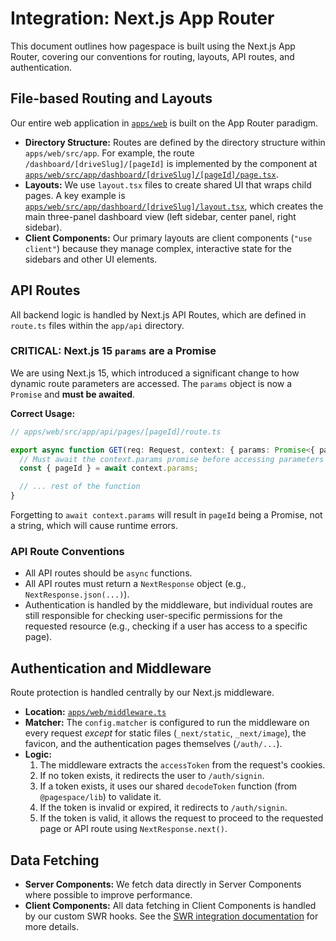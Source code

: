 # Integration: Next.js App Router

This document outlines how pagespace is built using the Next.js App Router, covering our conventions for routing, layouts, API routes, and authentication.

## File-based Routing and Layouts

Our entire web application in [`apps/web`](apps/web) is built on the App Router paradigm.

-   **Directory Structure:** Routes are defined by the directory structure within `apps/web/src/app`. For example, the route `/dashboard/[driveSlug]/[pageId]` is implemented by the component at [`apps/web/src/app/dashboard/[driveSlug]/[pageId]/page.tsx`](apps/web/src/app/dashboard/[driveSlug]/[pageId]/page.tsx:1).
-   **Layouts:** We use `layout.tsx` files to create shared UI that wraps child pages. A key example is [`apps/web/src/app/dashboard/[driveSlug]/layout.tsx`](apps/web/src/app/dashboard/[driveSlug]/layout.tsx:1), which creates the main three-panel dashboard view (left sidebar, center panel, right sidebar).
-   **Client Components:** Our primary layouts are client components (`"use client"`) because they manage complex, interactive state for the sidebars and other UI elements.

## API Routes

All backend logic is handled by Next.js API Routes, which are defined in `route.ts` files within the `app/api` directory.

### CRITICAL: Next.js 15 `params` are a Promise

We are using Next.js 15, which introduced a significant change to how dynamic route parameters are accessed. The `params` object is now a `Promise` and **must be awaited**.

**Correct Usage:**
```typescript
// apps/web/src/app/api/pages/[pageId]/route.ts

export async function GET(req: Request, context: { params: Promise<{ pageId: string }> }) {
  // Must await the context.params promise before accessing parameters
  const { pageId } = await context.params;

  // ... rest of the function
}
```

Forgetting to `await context.params` will result in `pageId` being a Promise, not a string, which will cause runtime errors.

### API Route Conventions

-   All API routes should be `async` functions.
-   All API routes must return a `NextResponse` object (e.g., `NextResponse.json(...)`).
-   Authentication is handled by the middleware, but individual routes are still responsible for checking user-specific permissions for the requested resource (e.g., checking if a user has access to a specific page).

## Authentication and Middleware

Route protection is handled centrally by our Next.js middleware.

-   **Location:** [`apps/web/middleware.ts`](apps/web/middleware.ts:1)
-   **Matcher:** The `config.matcher` is configured to run the middleware on every request *except* for static files (`_next/static`, `_next/image`), the favicon, and the authentication pages themselves (`/auth/...`).
-   **Logic:**
    1.  The middleware extracts the `accessToken` from the request's cookies.
    2.  If no token exists, it redirects the user to `/auth/signin`.
    3.  If a token exists, it uses our shared `decodeToken` function (from `@pagespace/lib`) to validate it.
    4.  If the token is invalid or expired, it redirects to `/auth/signin`.
    5.  If the token is valid, it allows the request to proceed to the requested page or API route using `NextResponse.next()`.

## Data Fetching

-   **Server Components:** We fetch data directly in Server Components where possible to improve performance.
-   **Client Components:** All data fetching in Client Components is handled by our custom SWR hooks. See the [SWR integration documentation](swr.md) for more details.
